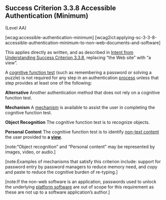 ## Success Criterion 3.3.8 Accessible Authentication (Minimum)

(Level AA)

[wcag:accessible-authentication-minimum]
[wcag2ict:applying-sc-3-3-8-accessible-authentication-minimum-to-non-web-documents-and-software]

This applies directly as written, and as described in [Intent from Understanding Success Criterion 3.3.8](https://www.w3.org/WAI/WCAG22/Understanding/accessible-authentication-minimum.html), replacing “the Web site” with “a view”.

A [cognitive function test](https://www.w3.org/TR/wcag2ict-22/#dfn-cognitive-function-test) (such as remembering a password or solving a puzzle) is not required for any step in an authentication [process](https://www.w3.org/TR/WCAG22/#dfn-processes) unless that step provides at least one of the following:

**Alternative**
Another authentication method that does not rely on a cognitive function test.

**Mechanism**
A [mechanism](https://www.w3.org/TR/WCAG22/#dfn-mechanism) is available to assist the user in completing the cognitive function test.

**Object Recognition**
The cognitive function test is to recognize objects.

**Personal Content**
The cognitive function test is to identify [non-text content](https://www.w3.org/TR/WCAG22/#dfn-non-text-content) the user provided to **a [view](https://www.w3.org/TR/wcag-3.0/#dfn-views)**.

[note:“Object recognition” and “Personal content” may be represented by images, video, or audio.]

[note:Examples of mechanisms that satisfy this criterion include: support for password entry by password managers to reduce memory need, and copy and paste to reduce the cognitive burden of re-typing.]

[note:If the non-web software is an application, passwords used to unlock the underlying [platform software](https://www.w3.org/TR/wcag2ict-22/#platform-software) are out of scope for this requirement as these are not up to a software application’s author.]
